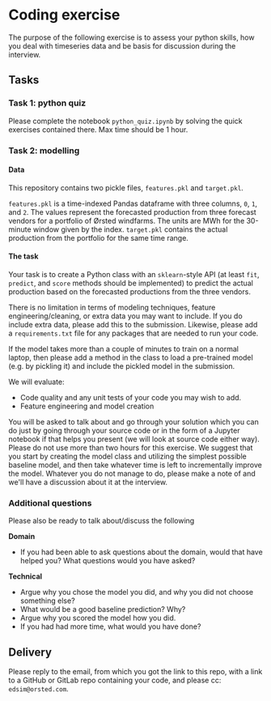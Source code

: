 # Coding exercise
The purpose of the following exercise is to assess your python skills, how you 
deal with timeseries data and be basis for discussion during the interview.

##  Tasks
### Task 1: python quiz
Please complete the notebook `python_quiz.ipynb` by solving the quick exercises contained there. Max time should be 1 hour.

### Task 2: modelling
#### Data
This repository contains two pickle files, `features.pkl` and `target.pkl`. 

`features.pkl` is a time-indexed Pandas dataframe with three columns, `0`, `1`, and `2`. The values 
represent the forecasted production from three forecast vendors for a portfolio of Ørsted windfarms. 
The units are MWh for the 30-minute window given by the index.
`target.pkl` contains the actual production from the portfolio for the same time range.

#### The task
Your task is to create a Python class with an `sklearn`-style API (at least `fit`, `predict`, and 
`score` methods should be implemented) to predict the actual production based on the forecasted 
productions from the three vendors.

There is no limitation in terms of modeling techniques, feature engineering/cleaning, or extra data 
you may want to include. If you do include extra data, please add this to the submission.
Likewise, please add a `requirements.txt` file for any packages that are needed to run your code.

If the model takes more than a couple of minutes to train on a normal laptop, then please add a
method in the class to load a pre-trained model (e.g. by pickling it) and include the pickled
model in the submission.

We will evaluate:
- Code quality and any unit tests of your code you may wish to add.
- Feature engineering and model creation

You will be asked to talk about and go through your solution which you can do just by going through
your source code or in the form of a Jupyter notebook if that helps you present (we will look at
source code either way).
Please do not use more than two hours for this exercise. We suggest that you start by creating the model class and utilizing 
the simplest possible baseline model, and then take whatever time is left to incrementally improve the model. 
Whatever you do not manage to do, please make a note of and we'll have a discussion about it at the interview.

### Additional questions

Please also be ready to talk about/discuss the following

**Domain**
- If you had been able to ask questions about the domain, would that have helped you? What
 questions would you have asked?

**Technical**
- Argue why you chose the model you did, and why you did not choose something else?
- What would be a good baseline prediction? Why?
- Argue why you scored the model how you did.
- If you had had more time, what would you have done?

## Delivery
Please reply to the email, from which you got the link to this repo, with a link to a GitHub or
 GitLab repo containing your code, and please cc: `edsim@orsted.com`.
